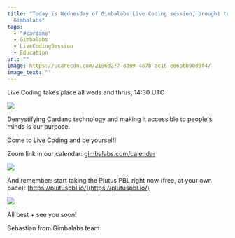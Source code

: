 ```yaml
---
title: "Today is Wednesday of Gimbalabs Live Coding session, brought to you by:
  Gimbalabs"
tags:
  - "#cardano"
  - Gimbalabs
  - LiveCodingSession
  - Education
url: ""
image: https://ucarecdn.com/2196d277-8a09-467b-ac16-e06b6b90d9f4/
image_text: ""
---
```


Live Coding takes place all weds and thrus, 14:30 UTC

![](https://ucarecdn.com/4f24ae76-eeaf-479b-8857-8fbac19a4372/)

Demystifying Cardano technology and making it accessible to people's minds is our purpose.

Come to Live Coding and be yourself!

Zoom link in our calendar: [gimbalabs.com/calendar](//gimbalabs.com/calendar)

![](https://ucarecdn.com/f20cef10-3e5d-478d-8e27-9ef3a5ee259a/-/preview/-/format/auto/-/quality/smart/)

And remember: start taking the Plutus PBL right now (free, at your own pace): [https://plutuspbl.io/](https://plutuspbl.io/)

![](https://ucarecdn.com/c9c17a99-6bcc-4f81-98d4-bcd44012f852/-/preview/-/format/auto/-/quality/smart/)

All best + see you soon!

Sebastian from Gimbalabs team
